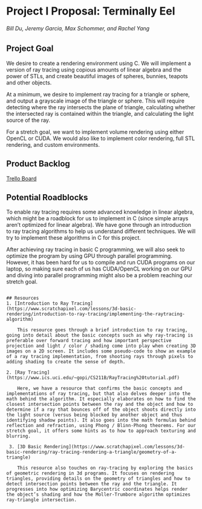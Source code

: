
# Project I Proposal: Terminally Eel
###### Bill Du, Jeremy Garcia, Max Schommer, and Rachel Yang

## Project Goal
   We desire to create a rendering environment using C. We will implement a version of ray tracing using copious amounts of linear algebra and the power of STLs, and create beautiful images of spheres, bunnies, teapots and other objects. 


   At a minimum, we desire to implement ray tracing for a triangle or sphere, and output a grayscale image of the triangle or sphere. This will require detecting where the ray intersects the plane of triangle, calculating whether the intersected ray is contained within the triangle, and calculating the light source of the ray. 


   For a stretch goal, we want to implement volume rendering using either OpenCL or CUDA. We would also like to implement color rendering, full STL rendering, and custom environments.

## Product Backlog
[Trello Board](https://trello.com/b/5pgqGMIn/softsys17-terminally-eel)

## Potential Roadblocks
   To enable ray tracing requires some advanced knowledge in linear algebra, which might be a roadblock for us to implement in C (since simple arrays aren’t optimized for linear algebra). We have gone through an introduction to ray tracing algorithms to help us understand different techniques. We will try to implement these algorithms in C for this project. 

   After achieving ray tracing in basic C programming, we will also seek to optimize the program by using GPU through parallel programming. However, it has been hard for us to compile and run CUDA programs on our laptop, so making sure each of us has CUDA/OpenCL working on our GPU and diving into parallel programming might also be a problem reaching our stretch goal.
```

## Resources
1. [Introduction to Ray Tracing](https://www.scratchapixel.com/lessons/3d-basic-rendering/introduction-to-ray-tracing/implementing-the-raytracing-algorithm)

    This resource goes through a brief introduction to ray tracing, going into detail about the basic concepts such as why ray-tracing is preferable over forward tracing and how important perspective projection and light / color / shading come into play when creating 3D images on a 2D screen. It includes some pseudo-code to show an example of a ray tracing implementation, from shooting rays through pixels to adding shading to create the sense of depth.

2. [Ray Tracing](https://www.ics.uci.edu/~gopi/CS211B/RayTracing%20tutorial.pdf)

    Here, we have a resource that confirms the basic concepts and implementations of ray tracing, but that also delves deeper into the math behind the algorithm. It especially elaborates on how to find the closest intersection points between the ray and the object and how to determine if a ray that bounces off of the object shoots directly into the light source (versus being blocked by another object and thus identifying shadow points). It also goes into the math formulas behind reflection and refraction, using Phong / Blinn-Phong theorems. For our stretch goal, it offers some hints as to how to approach texturing and blurring.
    
 3. [3D Basic Rendering](https://www.scratchapixel.com/lessons/3d-basic-rendering/ray-tracing-rendering-a-triangle/geometry-of-a-triangle)

    This resource also touches on ray-tracing by exploring the basics of geometric rendering in 3d programs. It focuses on rendering triangles, providing details on the geometry of triangles and how to detect intersection points between the ray and the triangle. It progresses into how optimizing Barycentric coordinates helps render the object’s shading and how the Moller-Trumbore algorithm optimizes ray-triangle intersection.

